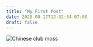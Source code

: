 ```yaml
---
title: "My First Post"
date: 2020-08-17T12:32:34-07:00
draft: false 
---
```

![Chinese club moss](chinese-club-moss.jpg)

